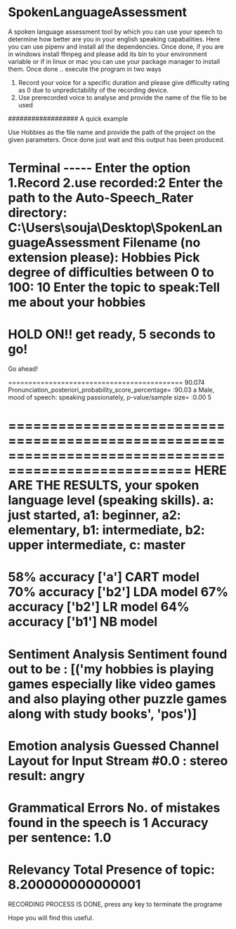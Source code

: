 # SpokenLanguageAssessment
A spoken language assessment tool by which you can use your speech to determine how better are you in your english speaking capabalities.
Here you can use pipenv and install all the dependencies. Once done, if you are in windows install ffmpeg and please add its bin to your environment variable or if in linux or mac you can use your package manager to install them.
Once done .. execute the program in two ways
1. Record your voice for a specific duration and please give difficulty rating as 0 due to unpredictability of the recording device.
2. Use prerecorded voice to analyse and provide the name of the file to be used

##################
A quick example 

Use Hobbies as the file name and provide the path of the project on the given parameters. Once done just wait and this output has been produced.

Terminal -----
Enter the option 1.Record 2.use recorded:2
Enter the path to the Auto-Speech_Rater directory: C:\Users\souja\Desktop\SpokenLanguageAssessment
Filename (no extension please):    Hobbies
Pick degree of difficulties between 0 to 100:    10
Enter the topic to speak:Tell me about your hobbies
===========================================
HOLD ON!! get ready, 5 seconds to go!
===========================================
Go ahead!


===========================================
90.074
Pronunciation_posteriori_probability_score_percentage= :90.03
a Male, mood of speech: speaking passionately, p-value/sample size= :0.00 5


====================================================================================================
HERE ARE THE RESULTS, your spoken language level (speaking skills).
a: just started, a1: beginner, a2: elementary, b1: intermediate, b2: upper intermediate, c: master
====================================================================================================
58% accuracy     ['a'] CART model
70% accuracy     ['b2'] LDA model
67% accuracy     ['b2'] LR model
64% accuracy     ['b1'] NB model
==============================================
Sentiment Analysis
Sentiment found out to be : [('my hobbies is playing games especially like video games and also playing other puzzle games along with study books', 'pos')]
=============================================
Emotion analysis
Guessed Channel Layout for Input Stream #0.0 : stereo
result: angry
=============================================
Grammatical Errors
No. of mistakes found in the speech is  1
Accuracy per sentence: 1.0
==============================================
Relevancy
Total Presence of topic: 8.200000000000001
===========================================
RECORDING PROCESS IS DONE, press any key to terminate the programe

Hope you will find this useful.
